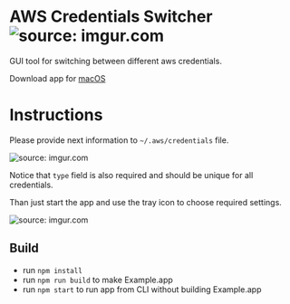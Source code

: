 # AWS Credentials Switcher  <img src="http://i.imgur.com/SR63kq7.png?1" title="source: imgur.com" />

GUI tool for switching between different aws credentials.

Download app for [macOS]()

# Instructions

Please provide next information to `~/.aws/credentials` file.

<img src="http://i.imgur.com/18JG4N2.png" title="source: imgur.com" />

Notice that `type` field is also required and should be unique for all credentials.

Than just start the app and use the tray icon to choose required settings.

<img src="http://i.imgur.com/E32d8Xe.png" title="source: imgur.com" />

## Build

- run `npm install`
- run `npm run build` to make Example.app
- run `npm start` to run app from CLI without building Example.app
